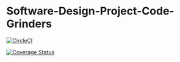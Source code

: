 # Software-Design-Project-Code-Grinders




[![CircleCI](https://circleci.com/gh/rinae-hub/Software-Design-Project-Code-Grinders.svg?style=svg&circle-token=<YOUR_STATUS_API_TOKEN>)](https://app.circleci.com/github/rinae-hub/Software-Design-Project-Code-Grinders/pipelines)

[![Coverage Status](https://coveralls.io/repos/github/rinae-hub/Software-Design-Project-Code-Grinders/badge.svg?branch=master)](https://coveralls.io/github/rinae-hub/Software-Design-Project-Code-Grinders?branch=master)

